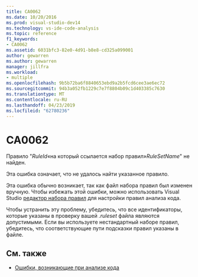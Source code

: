 ```yaml
---
title: CA0062
ms.date: 10/20/2016
ms.prod: visual-studio-dev14
ms.technology: vs-ide-code-analysis
ms.topic: reference
f1_keywords:
- CA0062
ms.assetid: 6031bfc3-82e0-4d91-b8e8-cd325a099001
author: gewarren
ms.author: gewarren
manager: jillfra
ms.workload:
- multiple
ms.openlocfilehash: 9b5b72ba6f8840653ebd9a2b5fcd6cee3ae6ec72
ms.sourcegitcommit: 94b3a052fb1229c7e7f8804b09c1d403385c7630
ms.translationtype: MT
ms.contentlocale: ru-RU
ms.lasthandoff: 04/23/2019
ms.locfileid: "62780236"
---
```

# <a name="ca0062"></a>CA0062

Правило "*RuleId*«на который ссылается набор правил»*RuleSetName*" не найден.

Эта ошибка означает, что не удалось найти указанное правило.

Эта ошибка обычно возникает, так как файл набора правил был изменен вручную. Чтобы избежать этой ошибки, можно использовать Visual Studio [редактор набора правил](../code-quality/working-in-the-code-analysis-rule-set-editor.md) для настройки правил анализа кода.

Чтобы устранить эту проблему, убедитесь, что все идентификаторы, которые указаны в проверку вашей *.ruleset* файла являются допустимыми. Если вы используете нестандартный наборе правил, убедитесь, что соответствующие пути подсказки правил указаны в файле.

## <a name="see-also"></a>См. также

- [Ошибки, возникающие при анализе кода](../code-quality/code-analysis-application-errors.md)
